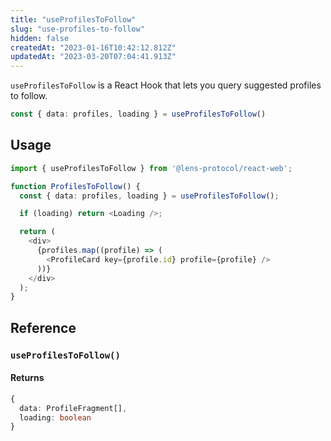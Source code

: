 ```yaml
---
title: "useProfilesToFollow"
slug: "use-profiles-to-follow"
hidden: false
createdAt: "2023-01-16T10:42:12.812Z"
updatedAt: "2023-03-20T07:04:41.913Z"
---
```

`useProfilesToFollow` is a React Hook that lets you query suggested profiles to follow.

```typescript
const { data: profiles, loading } = useProfilesToFollow()
```



## Usage

```typescript TypeScript
import { useProfilesToFollow } from '@lens-protocol/react-web';

function ProfilesToFollow() {
  const { data: profiles, loading } = useProfilesToFollow();

  if (loading) return <Loading />;

  return (
    <div>
      {profiles.map((profile) => (
        <ProfileCard key={profile.id} profile={profile} />
      ))}
    </div>
  );
}
```



## Reference

### `useProfilesToFollow()`

#### Returns

```typescript
{
  data: ProfileFragment[],
  loading: boolean
}
```